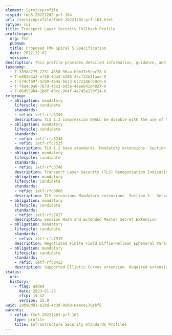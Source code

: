 ```yaml
---
element: Serviceprofile
nispid: fmn5-20221202-prf-164
url: /serviceprofile/fmn5-20221202-prf-164.html
sptype: coi
title: Transport Layer Security Fallback Profile
profilespec:
  org: fmn
  pubnum: 
  title: Proposed FMN Spiral 5 Specification
  date: 2022-12-02
  version: 
description: This profile provides detailed information, guidance, and standardsto be used for the usage of Transport Layer Security version 1.2 (TLS 1.2) protocol to provide authentication, confidentiality and integrity services for protecting the communication between service providers and consumers.
taxonomy:
  - T-3898a275-2231-4656-96aa-b9b37e5cbc78-X
  - T-e683e3a2-ef50-4da3-b286-2ecf23e21aae-X
  - T-574cfb9f-4c80-4a4a-b623-6c72146cb9c0-X
  - T-f6a4c0a6-787d-43c2-bd3e-48eeb41d4827-X
  - T-06d559b4-1bdf-40cc-904f-4e745a170f24-X
refgroup:
  - obligation: mandatory
    lifecycle: candidate
    standards: 
    - refid: ietf-rfc3749
    description: TLS 1.2 compression SHALL be disable with the use of the "null" compression method.
  - obligation: mandatory
    lifecycle: candidate
    standards: 
    - refid: ietf-rfc5246
    - refid: ietf-rfc7525
    description: TLS 1.2 base standards. Mandatory extensions  Section 7.4.1.4.1 - Signature Algorithms
  - obligation: mandatory
    lifecycle: candidate
    standards: 
    - refid: ietf-rfc5746
    description: Transport Layer Security (TLS) Renegotiation Indication Extension Renegotiation shall only be initiated by the server.Implementation shall be compliant with RFC 7525, section 3.5
  - obligation: mandatory
    lifecycle: candidate
    standards: 
    - refid: ietf-rfc6066
    description: TLS extensions Mandatory extensions  Section 3 - Server Name Indication Extension Disallowed extensions  Section 7 - Truncated HMAC
  - obligation: mandatory
    lifecycle: candidate
    standards: 
    - refid: ietf-rfc7627
    description: Session Hash and Extended Master Secret Extension
  - obligation: mandatory
    lifecycle: candidate
    standards: 
    - refid: ietf-rfc7919
    description: Negotiated Finite Field Diffie-Hellman Ephemeral Parameters Required curves  secp256p1secp384p1
  - obligation: mandatory
    lifecycle: candidate
    standards: 
    - refid: ietf-rfc8422
    description: Supported Elliptic Curves extension. Required extensions  Section 5.1/5.2 - Supported Point Formats Required curves  secp256r1secp384r1
status:
  uri: 
  history: 
    - flag: added
      date: 2023-01-23
      rfcp: 14-32
      version: 15.0
uuid: 20b90dd1-e1bd-4c3d-99b8-0eace176ebf8
parents:
  - refid: fmn5-20221202-prf-105
    type: profile
    title: Infrastructure Security Standards Profiles
---
```

